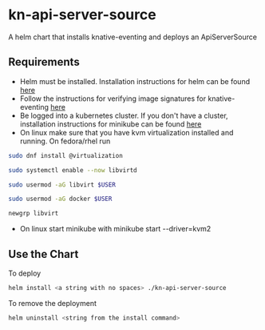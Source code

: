 # kn-api-server-source

A helm chart that installs knative-eventing and deploys an ApiServerSource

## Requirements

* Helm must be installed. Installation instructions for helm can be found [here](https://helm.sh/docs/intro/install/)
* Follow the instructions for verifying image signatures for knative-eventing [here](https://knative.dev/docs/install/yaml-install/eventing/install-eventing-with-yaml/#verifying-image-signatures)
* Be logged into a kubernetes cluster. If you don't have a cluster, installation instructions for minikube can be found [here](https://minikube.sigs.k8s.io/docs/start/)
* On linux make sure that you have kvm virtualization installed and running. On fedora/rhel run
```bash
sudo dnf install @virtualization
```
```bash
sudo systemctl enable --now libvirtd
```
```bash
sudo usermod -aG libvirt $USER
```
```bash
sudo usermod -aG docker $USER
```
```bash
newgrp libvirt
```
* On linux start minikube with minikube start --driver=kvm2

## Use the Chart

To deploy
```bash
helm install <a string with no spaces> ./kn-api-server-source
```

To remove the deployment
```bash
helm uninstall <string from the install command>
```
